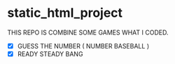 # static_html_project
THIS REPO IS COMBINE SOME GAMES WHAT I CODED.

- [x] GUESS THE NUMBER ( NUMBER BASEBALL )
- [x] READY STEADY BANG